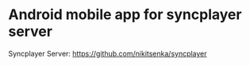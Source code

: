# Android mobile app for syncplayer server

Syncplayer Server: https://github.com/nikitsenka/syncplayer